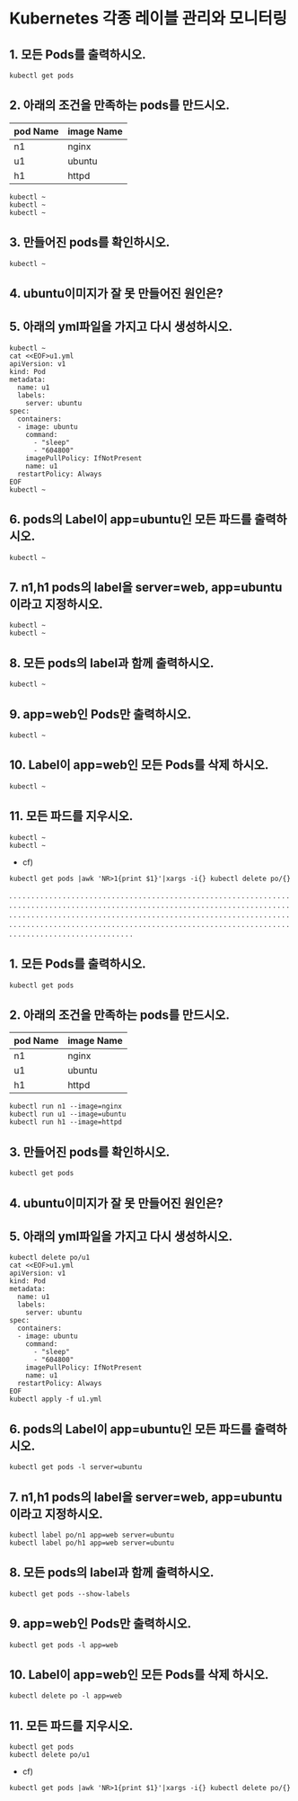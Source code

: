 # Kubernetes 각종 레이블 관리와 모니터링
## 1. 모든 Pods를 출력하시오.
```
kubectl get pods
```

## 2. 아래의 조건을 만족하는 pods를 만드시오.
|pod Name|image Name|
|--------|----------|
|n1      |nginx     |
|u1      |ubuntu    |
|h1      |httpd     |

```
kubectl ~
kubectl ~
kubectl ~
```

## 3. 만들어진 pods를 확인하시오.
```
kubectl ~
```

## 4. ubuntu이미지가 잘 못 만들어진 원인은?

## 5. 아래의 yml파일을 가지고 다시 생성하시오.
```
kubectl ~
cat <<EOF>u1.yml
apiVersion: v1
kind: Pod
metadata:
  name: u1
  labels:
    server: ubuntu
spec:
  containers:
  - image: ubuntu
    command:
      - "sleep"
      - "604800"
    imagePullPolicy: IfNotPresent
    name: u1
  restartPolicy: Always
EOF
kubectl ~
```


## 6. pods의 Label이 app=ubuntu인 모든 파드를 출력하시오.
```
kubectl ~
```

## 7. n1,h1 pods의 label을 server=web, app=ubuntu  이라고 지정하시오.
```
kubectl ~
kubectl ~
```
## 8. 모든 pods의 label과 함께 출력하시오.
```
kubectl ~
```

## 9. app=web인 Pods만 출력하시오.
```
kubectl ~
```

## 10. Label이 app=web인 모든 Pods를 삭제 하시오.
```
kubectl ~
```

## 11. 모든 파드를 지우시오.
```
kubectl ~
kubectl ~
```
* cf)
```
kubectl get pods |awk 'NR>1{print $1}'|xargs -i{} kubectl delete po/{}
```

.
.
.
.
.
.
.
.
.
.
.
.
.
.
.
.
.
.
.
.
.
.
.
.
.
.
.
.
.
.
.
.
.
.
.
.
.
.
.
.
.
.
.
.
.
.
.
.
.
.
.
.
.
.
.
.
.
.
.
.
.
.
.
.
.
.
.
.
.
.
.
.
.
.
.
.
.
.
.
.
.
.
.
.
.
.
.
.
.
.
.
.
.
.
.
.
.
.
.
.
.
.
.
.
.
.
.
.
.
.
.
.
.
.
.
.
.
.
.
.
.
.
.
.
.
.
.
.
.
.
.
.
.
.
.
.
.
.
.
.
.
.
.
.
.
.
.
.
.
.
.
.
.
.
.
.
.
.
.
.
.
.
.
.
.
.
.
.
.
.
.
.
.
.
.
.
.
.
.
.
.
.
.
.
.
.
.
.
.
.
.
.
.
.
.
.
.
.
.
.
.
.
.
.
.
.
.
.
.
.
.
.
.
.
.
.
.
.
.
.
.
.
.
.
.
.
.
.
.
.
.
.
.
.
.
.
.
.
.
.
.
.
.
.
.
.
.
.
.
.
.
.
.
.
.
.
.
.
.
.
.
.
.
.
.
.
.
.
.
.
.
.
.
.
.
.
.
.
.
.
## 1. 모든 Pods를 출력하시오.
```
kubectl get pods
```

## 2. 아래의 조건을 만족하는 pods를 만드시오.
|pod Name|image Name|
|--------|----------|
|n1      |nginx     |
|u1      |ubuntu    |
|h1      |httpd     |

```
kubectl run n1 --image=nginx
kubectl run u1 --image=ubuntu
kubectl run h1 --image=httpd
```

## 3. 만들어진 pods를 확인하시오.
```
kubectl get pods
```

## 4. ubuntu이미지가 잘 못 만들어진 원인은?

## 5. 아래의 yml파일을 가지고 다시 생성하시오.
```
kubectl delete po/u1
cat <<EOF>u1.yml
apiVersion: v1
kind: Pod
metadata:
  name: u1
  labels:
    server: ubuntu
spec:
  containers:
  - image: ubuntu
    command:
      - "sleep"
      - "604800"
    imagePullPolicy: IfNotPresent
    name: u1
  restartPolicy: Always
EOF
kubectl apply -f u1.yml
```


## 6. pods의 Label이 app=ubuntu인 모든 파드를 출력하시오.
```
kubectl get pods -l server=ubuntu
```

## 7. n1,h1 pods의 label을 server=web, app=ubuntu  이라고 지정하시오.
```
kubectl label po/n1 app=web server=ubuntu
kubectl label po/h1 app=web server=ubuntu
```
## 8. 모든 pods의 label과 함께 출력하시오.
```
kubectl get pods --show-labels
```

## 9. app=web인 Pods만 출력하시오.
```
kubectl get pods -l app=web
```

## 10. Label이 app=web인 모든 Pods를 삭제 하시오.
```
kubectl delete po -l app=web
```

## 11. 모든 파드를 지우시오.
```
kubectl get pods
kubectl delete po/u1
```
* cf)
```
kubectl get pods |awk 'NR>1{print $1}'|xargs -i{} kubectl delete po/{}
```
